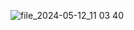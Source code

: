 ![file_2024-05-12_11 03 40](https://github.com/shivam-kumar3/Task_Management_System/assets/124381679/584b5f38-0c90-42b7-9abd-5b9f66839fe6)
